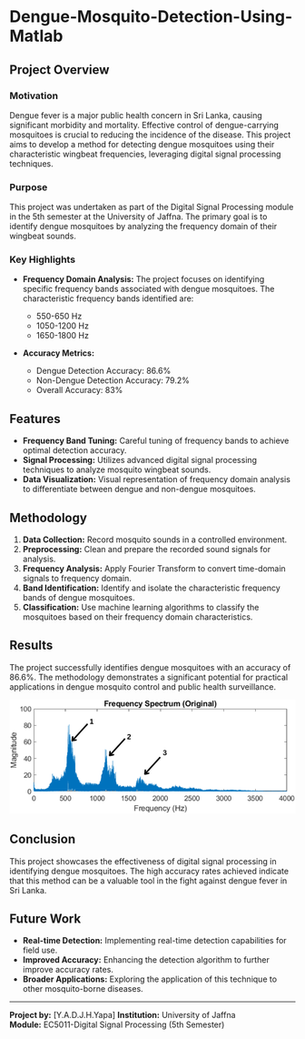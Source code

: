# Dengue-Mosquito-Detection-Using-Matlab

## Project Overview

### Motivation
Dengue fever is a major public health concern in Sri Lanka, causing significant morbidity and mortality. Effective control of dengue-carrying mosquitoes is crucial to reducing the incidence of the disease. This project aims to develop a method for detecting dengue mosquitoes using their characteristic wingbeat frequencies, leveraging digital signal processing techniques.

### Purpose
This project was undertaken as part of the Digital Signal Processing module in the 5th semester at the University of Jaffna. The primary goal is to identify dengue mosquitoes by analyzing the frequency domain of their wingbeat sounds.

### Key Highlights
- **Frequency Domain Analysis:** The project focuses on identifying specific frequency bands associated with dengue mosquitoes. The characteristic frequency bands identified are:
  - 550-650 Hz
  - 1050-1200 Hz
  - 1650-1800 Hz

- **Accuracy Metrics:**
  - Dengue Detection Accuracy: 86.6%
  - Non-Dengue Detection Accuracy: 79.2%
  - Overall Accuracy: 83%

## Features
- **Frequency Band Tuning:** Careful tuning of frequency bands to achieve optimal detection accuracy.
- **Signal Processing:** Utilizes advanced digital signal processing techniques to analyze mosquito wingbeat sounds.
- **Data Visualization:** Visual representation of frequency domain analysis to differentiate between dengue and non-dengue mosquitoes.

## Methodology
1. **Data Collection:** Record mosquito sounds in a controlled environment.
2. **Preprocessing:** Clean and prepare the recorded sound signals for analysis.
3. **Frequency Analysis:** Apply Fourier Transform to convert time-domain signals to frequency domain.
4. **Band Identification:** Identify and isolate the characteristic frequency bands of dengue mosquitoes.
5. **Classification:** Use machine learning algorithms to classify the mosquitoes based on their frequency domain characteristics.

## Results
The project successfully identifies dengue mosquitoes with an accuracy of 86.6%. The methodology demonstrates a significant potential for practical applications in dengue mosquito control and public health surveillance.

![Frequency Domain Analysis](https://github.com/janith99hansidu/Dengue-Mosquito-Detection-Using-Matlab/blob/main/images/dengue_FD_M.png)

## Conclusion
This project showcases the effectiveness of digital signal processing in identifying dengue mosquitoes. The high accuracy rates achieved indicate that this method can be a valuable tool in the fight against dengue fever in Sri Lanka.

## Future Work
- **Real-time Detection:** Implementing real-time detection capabilities for field use.
- **Improved Accuracy:** Enhancing the detection algorithm to further improve accuracy rates.
- **Broader Applications:** Exploring the application of this technique to other mosquito-borne diseases.

---

**Project by:** [Y.A.D.J.H.Yapa]
**Institution:** University of Jaffna  
**Module:** EC5011-Digital Signal Processing (5th Semester)
